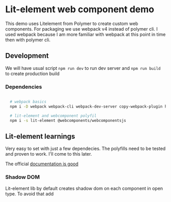 # Lit-element web component demo

This demo uses Litelement from Polymer to create custom web components. For packaging we use webpack v4 instead of polymer cli. I used webpack because I am more familiar with webpack at this point in time then with polymer cli.

## Development

We will have usual script `npm run dev` to run dev server and `npm run build` to create production build

### Dependencies

```bash

  # webpack basics
  npm i -D webpack webpack-cli webpack-dev-server copy-webpack-plugin html-webpack-plugin

  # lit-element and webcomponent polyfil
  npm i -s lit-element @webcomponents/webcomponentsjs

```

## Lit-element learnings

Very easy to set with just a few dependecies. The polyfills need to be tested and proven to work. I'll come to this later.

The official [documentation is good](https://lit-element.polymer-project.org/guide/templates)

### Shadow DOM

Lit-element lib by default creates shadow dom on each component in open type.
To avoid that add
